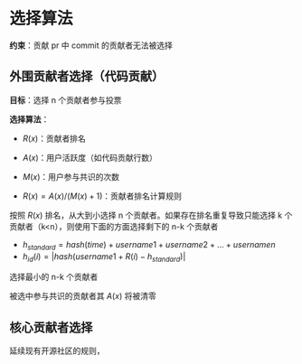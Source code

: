 # 选择算法

**约束**：贡献 pr 中 commit 的贡献者无法被选择



## 外围贡献者选择（代码贡献）

**目标**：选择 n 个贡献者参与投票

**选择算法**：

- $R(x)$：贡献者排名
- $A(x)$：用户活跃度（如代码贡献行数）
- $M(x)$：用户参与共识的次数

- $R(x)=A(x)/(M(x)+1)$：贡献者排名计算规则

按照 $R(x)$ 排名，从大到小选择 n 个贡献者。如果存在排名重复导致只能选择 k 个贡献者（k<n），则使用下面的方面选择剩下的 n-k 个贡献者

- $h_{standard}=hash(time)+username1+username2+...+usernamen$
- $h_{id}(i)=|hash(username1+R(i)-h_{standard})|$

选择最小的 n-k 个贡献者

被选中参与共识的贡献者其 $A(x)$ 将被清零



## 核心贡献者选择

延续现有开源社区的规则，